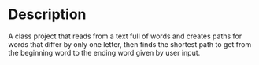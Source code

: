 # Description
A class project that reads from a text full of words and creates paths for words that differ by only one letter, then finds the shortest path to get from the beginning word to the ending word given by user input.
